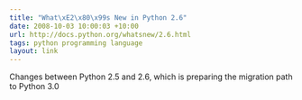 ```yaml
---
title: "What\xE2\x80\x99s New in Python 2.6"
date: 2008-10-03 10:00:03 +10:00
url: http://docs.python.org/whatsnew/2.6.html
tags: python programming language
layout: link
---
```

Changes between Python 2.5 and 2.6, which is preparing the migration path to Python 3.0
